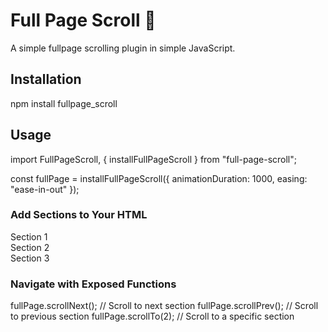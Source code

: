 # Full Page Scroll 🚀

A simple fullpage scrolling plugin in simple JavaScript.

## Installation

npm install fullpage_scroll

## Usage

import FullPageScroll, { installFullPageScroll } from "full-page-scroll";

const fullPage = installFullPageScroll({ animationDuration: 1000, easing: "ease-in-out" });

###  Add Sections to Your HTML

<div class="section">Section 1</div>
<div class="section">Section 2</div>
<div class="section">Section 3</div>

### Navigate with Exposed Functions

fullPage.scrollNext(); // Scroll to next section
fullPage.scrollPrev(); // Scroll to previous section
fullPage.scrollTo(2);  // Scroll to a specific section